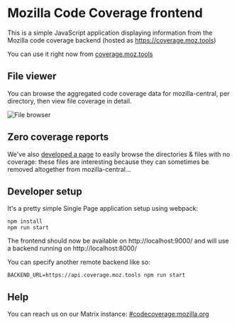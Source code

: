 # Mozilla Code Coverage frontend

This is a simple JavaScript application displaying information from the Mozilla code coverage backend (hosted as https://coverage.moz.tools)

You can use it right now from [coverage.moz.tools](https://coverage.moz.tools/)

## File viewer

You can browse the aggregated code coverage data for mozilla-central, per directory, then view file coverage in detail.

![File browser](screenshot.png)

## Zero coverage reports

We've also [developed a page](https://coverage.moz.tools/#view=zero) to easily browse the directories & files with no coverage: these files are interesting because they can sometimes be removed altogether from mozilla-central...

## Developer setup

It's a pretty simple Single Page application setup using webpack:

```console
npm install
npm run start
```

The frontend should now be available on http://localhost:9000/ and will use a backend running on http://localhost:8000/

You can specify another remote backend like so:

```
BACKEND_URL=https://api.coverage.moz.tools npm run start
```

## Help

You can reach us on our Matrix instance: [#codecoverage:mozilla.org](https://chat.mozilla.org/#/room/#codecoverage:mozilla.org)
